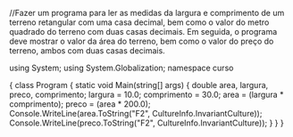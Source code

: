 //Fazer um programa para ler as medidas da largura e comprimento de um terreno retangular com uma casa decimal, bem como o valor do metro quadrado do terreno com duas casas decimais. Em seguida, o programa deve mostrar o valor da área do terreno, bem como o valor do preço do terreno, ambos com duas casas decimais.

using System;
using System.Globalization;
namespace curso

{
    class Program
    {
        static void Main(string[] args)
        {
        double area, largura, preco, comprimento;
        largura = 10.0;
        comprimento = 30.0;
        area = (largura * comprimento);
        preco = (area * 200.0);
        Console.WriteLine(area.ToString("F2", CultureInfo.InvariantCulture));
        Console.WriteLine(preco.ToString("F2", CultureInfo.InvariantCulture));
        }
    }
}
